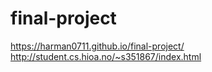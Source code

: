 # final-project
https://harman0711.github.io/final-project/
http://student.cs.hioa.no/~s351867/index.html